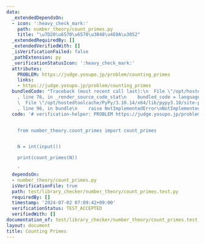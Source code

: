 ```yaml
---
data:
  _extendedDependsOn:
  - icon: ':heavy_check_mark:'
    path: number_theory/count_primes.py
    title: "\u7D20\u6570\u6570\u3048\u4E0A\u3052"
  _extendedRequiredBy: []
  _extendedVerifiedWith: []
  _isVerificationFailed: false
  _pathExtension: py
  _verificationStatusIcon: ':heavy_check_mark:'
  attributes:
    PROBLEM: https://judge.yosupo.jp/problem/counting_primes
    links:
    - https://judge.yosupo.jp/problem/counting_primes
  bundledCode: "Traceback (most recent call last):\n  File \"/opt/hostedtoolcache/PyPy/3.10.14/x64/lib/pypy3.10/site-packages/onlinejudge_verify/documentation/build.py\"\
    , line 76, in _render_source_code_stat\n    bundled_code = language.bundle(\n\
    \  File \"/opt/hostedtoolcache/PyPy/3.10.14/x64/lib/pypy3.10/site-packages/onlinejudge_verify/languages/python.py\"\
    , line 96, in bundle\n    raise NotImplementedError\nNotImplementedError\n"
  code: '# verification-helper: PROBLEM https://judge.yosupo.jp/problem/counting_primes


    from number_theory.count_primes import count_primes


    N = int(input())

    print(count_primes(N))

    '
  dependsOn:
  - number_theory/count_primes.py
  isVerificationFile: true
  path: test/library_checker/number_theory/count_primes.test.py
  requiredBy: []
  timestamp: '2024-07-02 07:09:42+09:00'
  verificationStatus: TEST_ACCEPTED
  verifiedWith: []
documentation_of: test/library_checker/number_theory/count_primes.test.py
layout: document
title: Counting Primes
---
```

